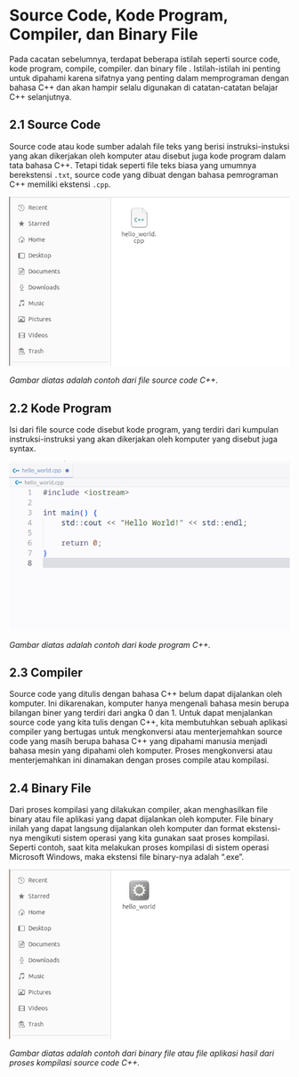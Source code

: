 # Source Code, Kode Program, Compiler, dan Binary File
Pada cacatan sebelumnya, terdapat beberapa istilah seperti source code, kode program, compile, compiler. dan binary file . Istilah-istilah ini penting untuk dipahami karena sifatnya yang penting dalam memprograman dengan bahasa C++ dan akan hampir selalu digunakan di catatan-catatan belajar C++ selanjutnya.

## 2.1 Source Code
Source code atau kode sumber adalah file teks yang berisi instruksi-instuksi yang akan dikerjakan oleh komputer atau disebut juga kode program dalam tata bahasa C++. Tetapi tidak seperti file teks biasa yang umumnya berekstensi `.txt`, source code yang dibuat dengan bahasa pemrograman C++ memiliki ekstensi `.cpp`. 

![Contoh File Source Code C++](./gambar/2.1-file_source_code_c++.png)

*Gambar diatas adalah contoh dari file source code C++.*

## 2.2 Kode Program
Isi dari file source code disebut kode program, yang terdiri dari kumpulan instruksi-instruksi yang akan dikerjakan oleh komputer yang disebut juga syntax. 

![Kode Program C++](./gambar/2.2-kode_program_c++.png)

*Gambar diatas adalah contoh dari kode program C++.*

## 2.3 Compiler
Source code yang ditulis dengan bahasa C++ belum dapat dijalankan oleh komputer. Ini dikarenakan, komputer hanya mengenali bahasa mesin berupa bilangan biner yang terdiri dari angka 0 dan 1. Untuk dapat menjalankan source code yang kita tulis dengan C++, kita membutuhkan sebuah aplikasi compiler yang bertugas untuk mengkonversi atau menterjemahkan source code yang masih berupa bahasa C++ yang dipahami manusia menjadi bahasa mesin yang dipahami oleh komputer. Proses mengkonversi atau menterjemahkan ini dinamakan dengan proses compile atau kompilasi.

## 2.4 Binary File
Dari proses kompilasi yang dilakukan compiler, akan menghasilkan file binary atau file aplikasi yang dapat dijalankan oleh komputer. File binary inilah yang dapat langsung dijalankan oleh komputer dan format ekstensi-nya mengikuti sistem operasi yang kita gunakan saat proses kompilasi. Seperti contoh, saat kita melakukan proses kompilasi di sistem operasi Microsoft Windows, maka ekstensi file binary-nya adalah “.exe”.

![Contoh Binary File](./gambar/2.4-binary_file.png)

*Gambar diatas adalah contoh dari binary file atau file aplikasi hasil dari proses kompilasi source code C++.*